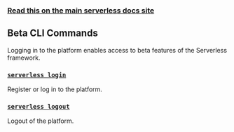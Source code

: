 <!--
title: Serverless - Platform Documentation
menuText: commands
layout: Doc
-->

<!-- DOCS-SITE-LINK:START automatically generated  -->
### [Read this on the main serverless docs site](https://www.serverless.com/framework/docs/platform)
<!-- DOCS-SITE-LINK:END -->


## Beta CLI Commands

Logging in to the platform enables access to beta features of the Serverless framework.

### [`serverless login`](./login.md)
Register or log in to the platform.

### [`serverless logout`](./logout.md)
Logout of the platform.
